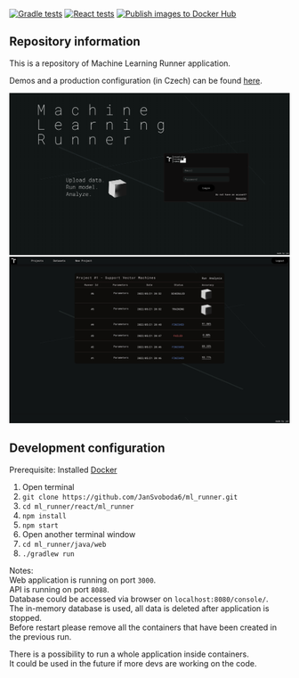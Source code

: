 [![Gradle tests](https://github.com/JanSvoboda6/ml_runner/actions/workflows/gradle.yml/badge.svg)](https://github.com/JanSvoboda6/ml_runner/actions/workflows/gradle.yml)
[![React tests](https://github.com/JanSvoboda6/ml_runner/actions/workflows/react.yml/badge.svg)](https://github.com/JanSvoboda6/ml_runner/actions/workflows/react.yml)
[![Publish images to Docker Hub](https://github.com/JanSvoboda6/ml_runner/actions/workflows/docker.yml/badge.svg)](https://github.com/JanSvoboda6/ml_runner/actions/workflows/docker.yml)

## Repository information
This is a repository of Machine Learning Runner application.

Demos and a production configuration (in Czech) can be found [here](https://drive.google.com/drive/folders/17BWR5fbwnzHdIt4Ofe438MTBGxZYUjsl).

<img src="https://github.com/JanSvoboda6/ml_runner/blob/main/graphics/landing_page.png" width="700"/>
<img src="https://github.com/JanSvoboda6/ml_runner/blob/main/graphics/board.jpeg" width="700"/>

## Development configuration

Prerequisite: Installed [Docker](https://docs.docker.com/get-docker/)
1.  Open terminal
2. `git clone https://github.com/JanSvoboda6/ml_runner.git`
4. `cd ml_runner/react/ml_runner`
5. `npm install`
6. `npm start`
7.  Open another terminal window
8. `cd ml_runner/java/web`
9. `./gradlew run` <br />

Notes: </br>
Web application is running on port `3000`. </br>
API is running on port `8088`. </br>
Database could be accessed via browser on `localhost:8080/console/`.</br>
The in-memory database is used, all data is deleted after application is stopped. <br />
Before restart please remove all the containers that have been created in the previous run.

There is a possibility to run a whole application inside containers. </br>
It could be used in the future if more devs are working on the code.



